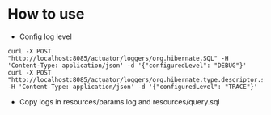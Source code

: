 # How to use
* Config log level
```
curl -X POST "http://localhost:8085/actuator/loggers/org.hibernate.SQL" -H 'Content-Type: application/json' -d '{"configuredLevel": "DEBUG"}'
curl -X POST "http://localhost:8085/actuator/loggers/org.hibernate.type.descriptor.sql.BasicBinder" -H 'Content-Type: application/json' -d '{"configuredLevel": "TRACE"}'
```

* Copy logs in resources/params.log and resources/query.sql